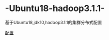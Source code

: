 # -Ubuntu18-hadoop3.1.1-
基于Ubuntu18,jdk10,hadoop3.1.1的集群分布式配置

[配置](https://github.com/Nolansheng/-Ubuntu18-hadoop3.1.1-/blob/master/%E9%85%8D%E7%BD%AE.md)
